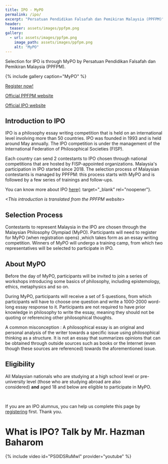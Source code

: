 ```yaml
---
title: IPO - MyPO
permalink: /ipo/
excerpt: "Persatuan Pendidikan Falsafah dan Pemikiran Malaysia (PPFPM)"
header:
  teaser: assets/images/ppfpm.png
gallery:
  - url: assets/images/ppfpm.png
    image_path: assets/images/ppfpm.png
    alt: "MyPO"
---
```

Selection for IPO is through MyPO by Persatuan Pendidikan Falsafah dan Pemikiran Malaysia (PPFPM).

{% include gallery caption="MyPO" %}

[Register now!](/MyPO-2022-registration/)

[Official PPFPM website](https://ppfpm.org/mypo2022/)

[Official IPO website](http://www.philosophy-olympiad.org/)

## Introduction to IPO

IPO is a philosophy essay writing competition that is held on an international level involving more than 50 countries. IPO was founded in 1993 and is held around May annually. The IPO competition is under the management of the International Federation of Philosophical Societies (FISP).

Each country can send 2 contestants to IPO chosen through national competitions that are hosted by FISP-appointed organizations. Malaysia's participation in IPO started since 2018. The selection process of Malaysian contestants is managed by PPFPM: this process starts with MyPO and is followed by a few series of trainings and follow-ups.&nbsp;

You can know more about IPO [here](http://www.philosophy-olympiad.org/){: target="_blank" rel="noopener"}.

*&lt;This introduction is translated from the PPFPM website&gt;&nbsp;*

## Selection Process

Contestants to represent Malaysia in the IPO are chosen through the Malaysian Philosophy Olympiad (MyPO). Participants will need to register for MyPO (when registration opens) ,which takes form as an essay writing competition. Winners of MyPO will undergo a training camp, from which two representatives will be selected to participate in IPO.

## About MyPO

Before the day of MyPO, participants will be invited to join a series of workshops introducing some basics of philosophy, including epistemology, ethics, metaphysics and so on.

During MyPO, participants will receive a set of 5 questions, from which participants will have to choose one question and write a 1000-2000 word-long essay response to it. Participants are not required to have prior knowledge in philosophy to write the essay, meaning they should not be quoting or referencing other philosophical thoughts.&nbsp;

A common misconception : A&nbsp;philosophical essay is an original and personal analysis of the writer towards a specific issue using philosophical thinking as a structure. It is not an essay that summarizes opinions that can be obtained through outside sources such as books or the Internet (even though these sources are referenced) towards the aforementioned issue.

## Eligibility&nbsp;

All Malaysian nationals who are studying at a high school level or pre-university level (those who are studying abroad are also considered)&nbsp;**and**&nbsp;aged 18 and below are eligible to participate in MyPO.&nbsp;

&nbsp;

If you are an IPO alumnus, you can help us complete this page by [registering](/alumni) first. Thank you.

# What is IPO? Talk by Mr. Hazman Baharom
{% include video id="PS0IDSRuMwI" provider="youtube" %}
